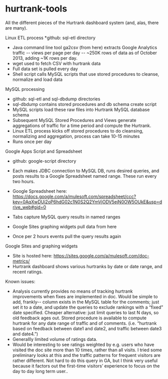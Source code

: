 hurtrank-tools
==============

All the different pieces of the Hurtrank dashboard system  (and, alas, there are many). 


Linux ETL process
*github: sql-etl directory
* Java command line tool ga2csv (from here) extracts Google Analytics traffic -- views per page per day -- ~250K rows of data as of October 2013, adding ~1K rows per day. 
* wget used to fetch CSV with hurtrank data
* Full data set is pulled every day
* Shell script calls MySQL scripts that use stored procedures to cleanse, normalize and load data

MySQL processing
* github: sql-etl and sql-dbdump directories
* sql-dbdump contains stored procedures and db schema create script
* MySQL scripts load these raw files into Hurtrank MySQL database schema
* Subsequent MySQL Stored Procedures and Views generate aggregations of traffic for a time period and compute the Hurtrank.
* Linux ETL process  kicks off stored procedures to do cleansing, normalizing and aggregation, process can take 10-15 minutes
* Runs once per day

Google Apps Script and Spreadsheet
* github: google-script directory
* Each makes JDBC connection to MySQL DB, runs desired queries, and posts results to a Google Spreadsheet named range. These run every two hours.

* Google Spreadsheet here:	 https://docs.google.com/a/mulesoft.com/spreadsheet/ccc?key=0AqXwDUi2oP6hdG02c1N0S2Q2YmVjODV5ejN0OW5OUkE&usp=drive_web#gid=0
* Tabs capture MySQL query results in named ranges
* Google Sites graphing widgets pull data from here
* Once per 2 hours events pull the query results again 

Google Sites and graphing widgets
* Site is hosted here: https://sites.google.com/a/mulesoft.com/doc-metrics/
* Hurtrank dashboard shows various hurtranks by date or date range, and recent ratings. 

Known issues:
* Analysis currently provides no means of tracking hurtrank improvements when fixes are implemented in doc. Would be simple to add, frankly-- column exists in the MySQL table for the comments; just set it to a date, and update the queries to exclude rankings with a “fixed” date specified. Cheaper alternative: just limit queries to last N days, so old feedback ages out. Stored procedure is available to compute hurtrank for any date range of traffic and of comments. (i.e. “hurtrank based on feedback between date1 and date2, and traffic between date3 and date4.”)
* Generallly limited volume of ratings data.
* Would be interesting to see ratings weighted by e.g. users who have visited the doc site more than 10 times, rather than all visits. I tried some preliminary looks at this and the traffic patterns for frequent visitors are rather different. Not hard to do this query in GA, but I think very useful because it factors out the first-time visitors’ experience to focus on the day to day long term user.. 

